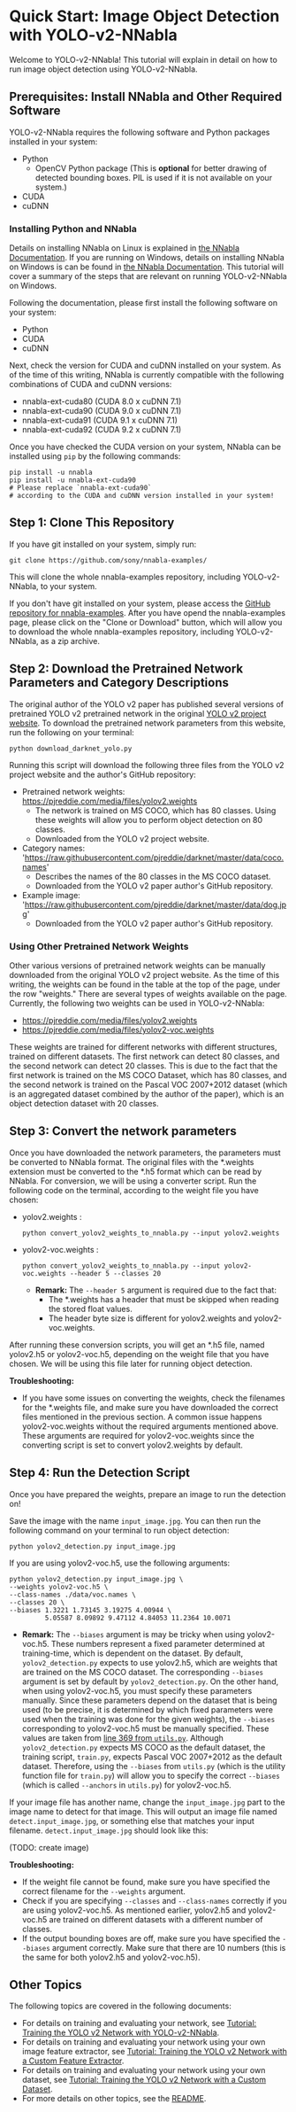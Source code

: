 # Quick Start: Image Object Detection with YOLO-v2-NNabla
Welcome to YOLO-v2-NNabla! This tutorial will explain in detail on how to run image object detection using YOLO-v2-NNabla.


## Prerequisites: Install NNabla and Other Required Software
YOLO-v2-NNabla requires the following software and Python packages installed in your system:

- Python
  - OpenCV Python package (This is **optional** for better drawing of detected bounding boxes. PIL is used if it is not available on your system.)
- CUDA
- cuDNN

### Installing Python and NNabla
Details on installing NNabla on Linux is explained in [the NNabla Documentation](https://nnabla.readthedocs.io/en/latest/python/install_on_linux.html). If you are running on Windows, details on installing NNabla on Windows is can be found in [the NNabla Documentation](https://nnabla.readthedocs.io/en/latest/python/install_on_windows.html). This tutorial will cover a summary of the steps that are relevant on running YOLO-v2-NNabla on Windows.

Following the documentation, please first install the following software on your system:

- Python
- CUDA
- cuDNN

Next, check the version for CUDA and cuDNN installed on your system. As of the time of this writing, NNabla is currently compatible with the following combinations of CUDA and cuDNN versions:

- nnabla-ext-cuda80 (CUDA 8.0 x cuDNN 7.1)
- nnabla-ext-cuda90 (CUDA 9.0 x cuDNN 7.1)
- nnabla-ext-cuda91 (CUDA 9.1 x cuDNN 7.1)
- nnabla-ext-cuda92 (CUDA 9.2 x cuDNN 7.1)

Once you have checked the CUDA version on your system, NNabla can be installed using `pip` by the following commands:
```
pip install -u nnabla
pip install -u nnabla-ext-cuda90
# Please replace `nnabla-ext-cuda90`
# according to the CUDA and cuDNN version installed in your system!
```

## Step 1: Clone This Repository
If you have git installed on your system, simply run:
```
git clone https://github.com/sony/nnabla-examples/
```
This will clone the whole nnabla-examples repository, including YOLO-v2-NNabla, to your system.

If you don't have git installed on your system, please access the [GitHub repository for nnabla-examples](https://github.com/sony/nnabla-examples/). After you have opend the nnabla-examples page, please click on the "Clone or Download" button, which will allow you to download the whole nnabla-examples repository, including YOLO-v2-NNabla, as a zip archive.


## Step 2: Download the Pretrained Network Parameters and Category Descriptions
The original author of the YOLO v2 paper has published several versions of pretrained YOLO v2 pretrained network in the original [YOLO v2 project website](https://pjreddie.com/darknet/yolov2/). To download the pretrained network parameters from this website, run the following on your terminal:
```
python download_darknet_yolo.py
```
Running this script will download the following three files from the YOLO v2 project website and the author's GitHub repository:
- Pretrained network weights: https://pjreddie.com/media/files/yolov2.weights
  - The network is trained on MS COCO, which has 80 classes. Using these weights will allow you to perform object detection on 80 classes.
  - Downloaded from the YOLO v2 project website.
- Category names: 'https://raw.githubusercontent.com/pjreddie/darknet/master/data/coco.names'
  - Describes the names of the 80 classes in the MS COCO dataset.
  - Downloaded from the YOLO v2 paper author's GitHub repository.
- Example image: 'https://raw.githubusercontent.com/pjreddie/darknet/master/data/dog.jpg'
  - Downloaded from the YOLO v2 paper author's GitHub repository.

### Using Other Pretrained Network Weights
Other various versions of pretrained network weights can be manually downloaded from the original YOLO v2 project website. As the time of this writing, the weights can be found in the table at the top of the page, under the row "weights." There are several types of weights available on the page. Currently, the following two weights can be used in YOLO-v2-NNabla:

- https://pjreddie.com/media/files/yolov2.weights
- https://pjreddie.com/media/files/yolov2-voc.weights

These weights are trained for different networks with different structures, trained on different datasets. The first network can detect 80 classes, and the second network can detect 20 classes. This is due to the fact that the first network is trained on the MS COCO Dataset, which has 80 classes, and the second network is trained on the Pascal VOC 2007+2012 dataset (which is an aggregated dataset combined by the author of the paper), which is an object detection dataset with 20 classes.


## Step 3: Convert the network parameters
Once you have downloaded the network parameters, the parameters must be converted to NNabla format. The original files with the \*.weights extension must be converted to the \*.h5 format which can be read by NNabla. For conversion, we will be using a converter script. Run the following code on the terminal, according to the weight file you have chosen:

- yolov2.weights :
  ```
  python convert_yolov2_weights_to_nnabla.py --input yolov2.weights
  ```
- yolov2-voc.weights :
  ```
  python convert_yolov2_weights_to_nnabla.py --input yolov2-voc.weights --header 5 --classes 20
  ```
  - **Remark:** The `--header 5` argument is required due to the fact that:
    - The \*.weights has a header that must be skipped when reading the stored float values.
    - The header byte size is different for yolov2.weights and yolov2-voc.weights.

After running these conversion scripts, you will get an \*.h5 file, named yolov2.h5 or yolov2-voc.h5, depending on the weight file that you have chosen. We will be using this file later for running object detection.

**Troubleshooting:**
- If you have some issues on converting the weights, check the filenames for the \*.weights file, and make sure you have downloaded the correct files mentioned in the previous section. A common issue happens yolov2-voc.weights without the required arguments mentioned above. These arguments are required for yolov2-voc.weights since the converting script is set to convert yolov2.weights by default.


## Step 4: Run the Detection Script
Once you have prepared the weights, prepare an image to run the detection on!

Save the image with the name `input_image.jpg`. You can then run the following command on your terminal to run object detection:
```
python yolov2_detection.py input_image.jpg
```

If you are using yolov2-voc.h5, use the following arguments:
```
python yolov2_detection.py input_image.jpg \
--weights yolov2-voc.h5 \
--class-names ./data/voc.names \
--classes 20 \
--biases 1.3221 1.73145 3.19275 4.00944 \
         5.05587 8.09892 9.47112 4.84053 11.2364 10.0071
```
- **Remark:** The `--biases` argument is may be tricky when using yolov2-voc.h5. These numbers represent a fixed parameter determined at training-time, which is dependent on the dataset. By default, `yolov2_detection.py` expects to use yolov2.h5, which are weights that are trained on the MS COCO dataset. The corresponding `--biases` argument is set by default by `yolov2_detection.py`. On the other hand, when using yolov2-voc.h5, you must specify these parameters manually. Since these parameters depend on the dataset that is being used (to be precise, it is determined by which fixed parameters were used when the training was done for the given weights), the `--biases` corresponding to yolov2-voc.h5 must be manually specified. These values are taken from [line 369 from `utils.py`](https://github.com/sony/nnabla-examples/blob/master/object-detection/yolov2/utils.py#L369). Although `yolov2_detection.py` expects MS COCO as the default dataset, the training script, `train.py`, expects Pascal VOC 2007+2012 as the default dataset. Therefore, using the `--biases` from `utils.py` (which is the utility function file for `train.py`) will allow you to specify the correct `--biases` (which is called `--anchors` in `utils.py`) for yolov2-voc.h5.

If your image file has another name, change the `input_image.jpg` part to the image name to detect for that image. This will output an image file named `detect.input_image.jpg`, or something else that matches your input filename. `detect.input_image.jpg` should look like this:

(TODO: create image)

**Troubleshooting:**
- If the weight file cannot be found, make sure you have specified the correct filename for the `--weights` argument.
- Check if you are specifying `--classes` and `--class-names` correctly if you are using yolov2-voc.h5. As mentioned earlier, yolov2.h5 and yolov2-voc.h5 are trained on different datasets with a different number of classes.
- If the output bounding boxes are off, make sure you have specified the `--biases` argument correctly. Make sure that there are 10 numbers (this is the same for both yolov2.h5 and yolov2-voc.h5).


## Other Topics
The following topics are covered in the following documents:

- For details on training and evaluating your network, see [Tutorial: Training the YOLO v2 Network with YOLO-v2-NNabla](./tutorial/tutorial_training.md).
- For details on training and evaluating your network using your own image feature extractor, see [Tutorial: Training the YOLO v2 Network with a Custom Feature Extractor](./tutorial/tutorial_custom_features.md).
- For details on training and evaluating your network using your own dataset, see [Tutorial: Training the YOLO v2 Network with a Custom Dataset](./tutorial/tutorial_custom_dataset.md).
- For more details on other topics, see the [README](./README.md).
